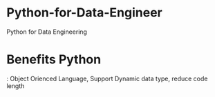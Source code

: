 # Python-for-Data-Engineer
Python for Data Engineering
# Benefits Python 
: Object Orienced Language, Support Dynamic data type, reduce code length
